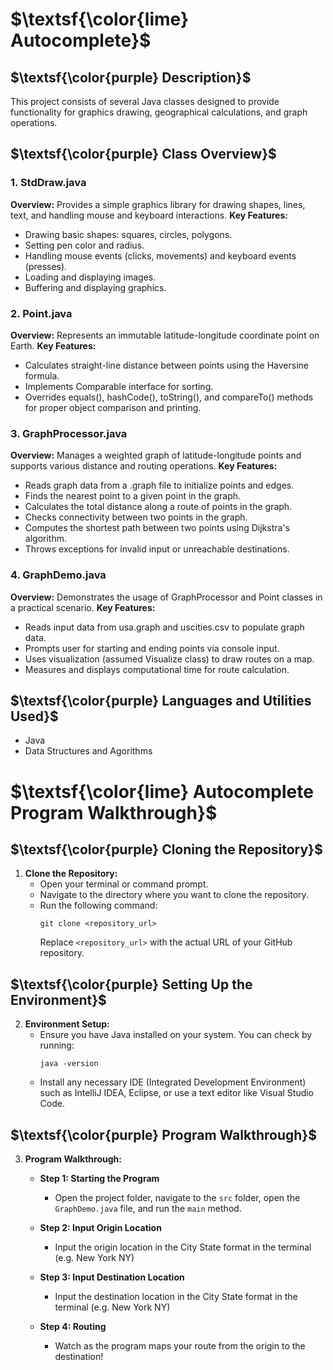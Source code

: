 # $\textsf{\color{lime} Autocomplete}$

## $\textsf{\color{purple} Description}$
This project consists of several Java classes designed to provide functionality for graphics drawing, geographical calculations, and graph operations.

## $\textsf{\color{purple} Class Overview}$

### 1. StdDraw.java
**Overview:** Provides a simple graphics library for drawing shapes, lines, text, and handling mouse and keyboard interactions.
**Key Features:**
- Drawing basic shapes: squares, circles, polygons.
- Setting pen color and radius.
- Handling mouse events (clicks, movements) and keyboard events (presses).
- Loading and displaying images.
- Buffering and displaying graphics.


### 2. Point.java
**Overview:** Represents an immutable latitude-longitude coordinate point on Earth.
**Key Features:**
- Calculates straight-line distance between points using the Haversine formula.
- Implements Comparable interface for sorting.
- Overrides equals(), hashCode(), toString(), and compareTo() methods for proper object comparison and printing.

### 3. GraphProcessor.java
**Overview:** Manages a weighted graph of latitude-longitude points and supports various distance and routing operations.
**Key Features:**
- Reads graph data from a .graph file to initialize points and edges.
- Finds the nearest point to a given point in the graph.
- Calculates the total distance along a route of points in the graph.
- Checks connectivity between two points in the graph.
- Computes the shortest path between two points using Dijkstra's algorithm.
- Throws exceptions for invalid input or unreachable destinations.

### 4. GraphDemo.java
**Overview:** Demonstrates the usage of GraphProcessor and Point classes in a practical scenario.
**Key Features:**
- Reads input data from usa.graph and uscities.csv to populate graph data.
- Prompts user for starting and ending points via console input.
- Uses visualization (assumed Visualize class) to draw routes on a map.
- Measures and displays computational time for route calculation.

## $\textsf{\color{purple} Languages and Utilities Used}$
- Java
- Data Structures and Agorithms

# $\textsf{\color{lime} Autocomplete Program Walkthrough}$

## $\textsf{\color{purple} Cloning the Repository}$

1. **Clone the Repository:**
   - Open your terminal or command prompt.
   - Navigate to the directory where you want to clone the repository.
   - Run the following command:
     ```
     git clone <repository_url>
     ```
     Replace `<repository_url>` with the actual URL of your GitHub repository.

## $\textsf{\color{purple} Setting Up the Environment}$

2. **Environment Setup:**
   - Ensure you have Java installed on your system. You can check by running:
     ```
     java -version
     ```
   - Install any necessary IDE (Integrated Development Environment) such as IntelliJ IDEA, Eclipse, or use a text editor like Visual Studio Code.

## $\textsf{\color{purple} Program Walkthrough}$

3. **Program Walkthrough:**
   - **Step 1: Starting the Program**
     - Open the project folder, navigate to the `src` folder, open the `GraphDemo.java` file, and run the `main` method.

   - **Step 2: Input Origin Location**
     - Input the origin location in the City State format in the terminal (e.g. New York NY)

   - **Step 3: Input Destination Location**
     - Input the destination location in the City State format in the terminal (e.g. New York NY)

   - **Step 4: Routing**
     - Watch as the program maps your route from the origin to the destination!



